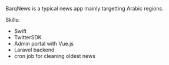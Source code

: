 BarqNews is a typical news app mainly targetting Arabic regions.

Skills:
- Swift
- TwitterSDK
- Admin portal with Vue.js
- Laravel backend
- cron job for cleaning oldest news
